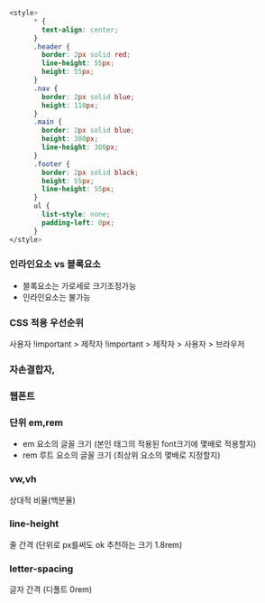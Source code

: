 ```CSS
<style>
      * {
        text-align: center;
      }
      .header {
        border: 2px solid red;
        line-height: 55px;
        height: 55px;
      }
      .nav {
        border: 2px solid blue;
        height: 110px;
      }
      .main {
        border: 2px solid blue;
        height: 300px;
        line-height: 300px;
      }
      .footer {
        border: 2px solid black;
        height: 55px;
        line-height: 55px;
      }
      ul {
        list-style: none;
        padding-left: 0px;
      }
</style>
```

### 인라인요소 vs 블록요소

- 블록요소는 가로세로 크기조정가능
- 인라인요소는 불가능

### CSS 적용 우선순위

사용자 !important > 제작자 !important > 제작자 > 사용자 > 브라우저

### 자손결합자,

### 웹폰트

### 단위 em,rem

- em 요소의 글꼴 크기 (본인 태그의 적용된 font크기에 몇배로 적용할지)
- rem 루트 요소의 글꼴 크기 (최상위 요소의 몇배로 지정할지)

### vw,vh

상대적 비율(백분율)

### line-height

줄 간격 (단위로 px를써도 ok 추천하는 크기 1.8rem)

### letter-spacing

글자 간격 (디폴트 0rem)
